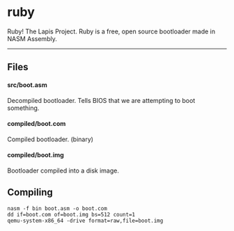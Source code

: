 # ruby
Ruby!
The Lapis Project.
Ruby is a free, open source bootloader made in NASM Assembly.

------------

## Files

#### src/boot.asm
Decompiled bootloader.
Tells BIOS that we are attempting to boot something.

#### compiled/boot.com
Compiled bootloader. (binary)

#### compiled/boot.img
Bootloader compiled into a disk image.


## Compiling

```
nasm -f bin boot.asm -o boot.com
dd if=boot.com of=boot.img bs=512 count=1
qemu-system-x86_64 -drive format=raw,file=boot.img
```
